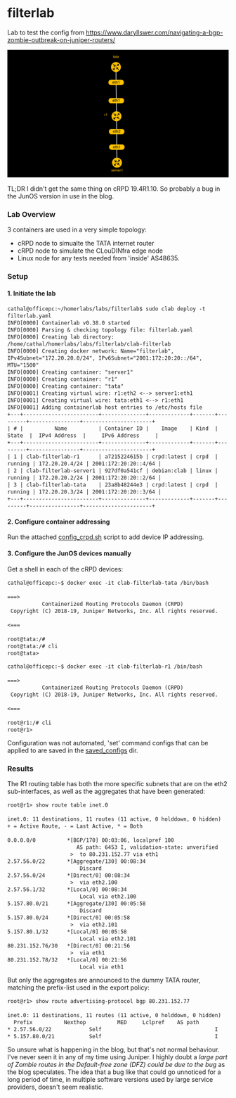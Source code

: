 # filterlab

Lab to test the config from https://www.daryllswer.com/navigating-a-bgp-zombie-outbreak-on-juniper-routers/

![filterlab topology](https://raw.githubusercontent.com/topranks/homerlabs/main/labs/filterlab/diagram.png)

TL;DR I didn't get the same thing on cRPD 19.4R1.10.  So probably a bug in the JunOS version in use in the blog.

### Lab Overview

3 containers are used in a very simple topology:

- cRPD node to simualte the TATA internet router
- cRPD node to simulate the CLouDINfra edge node
- Linux node for any tests needed from 'inside' AS48635.

### Setup

#### 1. Initiate the lab
```
cathal@officepc:~/homerlabs/labs/filterlab$ sudo clab deploy -t filterlab.yaml 
INFO[0000] Containerlab v0.38.0 started                 
INFO[0000] Parsing & checking topology file: filterlab.yaml 
INFO[0000] Creating lab directory: /home/cathal/homerlabs/labs/filterlab/clab-filterlab 
INFO[0000] Creating docker network: Name="filterlab", IPv4Subnet="172.20.20.0/24", IPv6Subnet="2001:172:20:20::/64", MTU="1500" 
INFO[0000] Creating container: "server1"                
INFO[0000] Creating container: "r1"                     
INFO[0000] Creating container: "tata"                   
INFO[0001] Creating virtual wire: r1:eth2 <--> server1:eth1 
INFO[0001] Creating virtual wire: tata:eth1 <--> r1:eth1 
INFO[0001] Adding containerlab host entries to /etc/hosts file 
+---+------------------------+--------------+-------------+-------+---------+----------------+----------------------+
| # |          Name          | Container ID |    Image    | Kind  |  State  |  IPv4 Address  |     IPv6 Address     |
+---+------------------------+--------------+-------------+-------+---------+----------------+----------------------+
| 1 | clab-filterlab-r1      | a7215224615b | crpd:latest | crpd  | running | 172.20.20.4/24 | 2001:172:20:20::4/64 |
| 2 | clab-filterlab-server1 | 927df0a541cf | debian:clab | linux | running | 172.20.20.2/24 | 2001:172:20:20::2/64 |
| 3 | clab-filterlab-tata    | 23a8b48244e3 | crpd:latest | crpd  | running | 172.20.20.3/24 | 2001:172:20:20::3/64 |
+---+------------------------+--------------+-------------+-------+---------+----------------+----------------------+
```

#### 2. Configure container addressing

Run the attached [config_crpd.sh](config_crpd.sh) script to add device IP addressing.

#### 3. Configure the JunOS devices manually

Get a shell in each of the cRPD devices:
```
cathal@officepc:~$ docker exec -it clab-filterlab-tata /bin/bash 

===>
           Containerized Routing Protocols Daemon (CRPD)
 Copyright (C) 2018-19, Juniper Networks, Inc. All rights reserved.
                                                                    <===

root@tata:/# 
root@tata:/# cli
root@tata> 
```

```
cathal@officepc:~$ docker exec -it clab-filterlab-r1 /bin/bash

===>
           Containerized Routing Protocols Daemon (CRPD)
 Copyright (C) 2018-19, Juniper Networks, Inc. All rights reserved.
                                                                    <===

root@r1:/# cli
root@r1>
```

Configuration was not automated, 'set' command configs that can be applied to are saved in the [saved_configs](saved_configs) dir.


### Results

The R1 routing table has both the more specific subnets that are on the eth2 sub-interfaces, as well as the aggregates that have been generated:
```
root@r1> show route table inet.0          

inet.0: 11 destinations, 11 routes (11 active, 0 holddown, 0 hidden)
+ = Active Route, - = Last Active, * = Both

0.0.0.0/0          *[BGP/170] 00:03:06, localpref 100
                      AS path: 6453 I, validation-state: unverified
                    >  to 80.231.152.77 via eth1
2.57.56.0/22       *[Aggregate/130] 00:08:34
                       Discard
2.57.56.0/24       *[Direct/0] 00:08:34
                    >  via eth2.100
2.57.56.1/32       *[Local/0] 00:08:34
                       Local via eth2.100
5.157.80.0/21      *[Aggregate/130] 00:05:58
                       Discard
5.157.80.0/24      *[Direct/0] 00:05:58
                    >  via eth2.101
5.157.80.1/32      *[Local/0] 00:05:58
                       Local via eth2.101
80.231.152.76/30   *[Direct/0] 00:21:56
                    >  via eth1
80.231.152.78/32   *[Local/0] 00:21:56
                       Local via eth1
```

But only the aggregates are announced to the dummy TATA router, matching the prefix-list used in the export policy:
```
root@r1> show route advertising-protocol bgp 80.231.152.77    

inet.0: 11 destinations, 11 routes (11 active, 0 holddown, 0 hidden)
  Prefix		  Nexthop	       MED     Lclpref    AS path
* 2.57.56.0/22            Self                                    I
* 5.157.80.0/21           Self                                    I
```

So unsure what is happening in the blog, but that's not normal behaviour.  I've never seen it in any of my time using Juniper. I highly doubt a _large part of Zombie routes in the Default-free zone (DFZ) could be due to the bug_ as the blog speculates.  The idea that a bug like that could go unnoticed for a long period of time, in multiple software versions used by large service providers, doesn't seem realistic.
